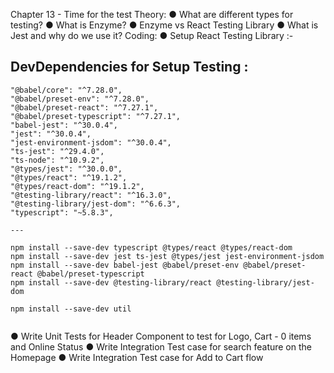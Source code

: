 Chapter 13 - Time for the test
Theory:
● What are different types for testing?
● What is Enzyme?
● Enzyme vs React Testing Library
● What is Jest and why do we use it?
Coding:
● Setup React Testing Library :-

## DevDependencies for Setup Testing :

```
"@babel/core": "^7.28.0",
"@babel/preset-env": "^7.28.0",
"@babel/preset-react": "^7.27.1",
"@babel/preset-typescript": "^7.27.1",
"babel-jest": "^30.0.4",
"jest": "^30.0.4",
"jest-environment-jsdom": "^30.0.4",
"ts-jest": "^29.4.0",
"ts-node": "^10.9.2",
"@types/jest": "^30.0.0",
"@types/react": "^19.1.2",
"@types/react-dom": "^19.1.2",
"@testing-library/react": "^16.3.0",
"@testing-library/jest-dom": "^6.6.3",
"typescript": "~5.8.3",

---

npm install --save-dev typescript @types/react @types/react-dom
npm install --save-dev jest ts-jest @types/jest jest-environment-jsdom
npm install --save-dev babel-jest @babel/preset-env @babel/preset-react @babel/preset-typescript
npm install --save-dev @testing-library/react @testing-library/jest-dom

npm install --save-dev util


```

● Write Unit Tests for Header Component to test for Logo, Cart - 0 items and
Online Status
● Write Integration Test case for search feature on the Homepage
● Write Integration Test case for Add to Cart flow

